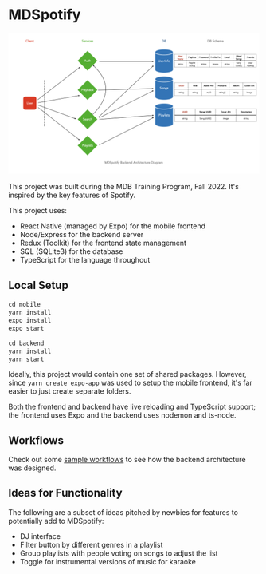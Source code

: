 # MDSpotify

![backend architecture diagram](./backend%20architecture%20diagram.jpeg)

This project was built during the MDB Training Program, Fall 2022. It's inspired by the key features of Spotify.

This project uses:

- React Native (managed by Expo) for the mobile frontend
- Node/Express for the backend server
- Redux (Toolkit) for the frontend state management
- SQL (SQLite3) for the database
- TypeScript for the language throughout

## Local Setup

```
cd mobile
yarn install
expo install
expo start
```

```
cd backend
yarn install
yarn start
```

Ideally, this project would contain one set of shared packages. However, since `yarn create expo-app` was used to setup the mobile frontend, it's far easier to just create separate folders.

Both the frontend and backend have live reloading and TypeScript support; the frontend uses Expo and the backend uses nodemon and ts-node.

## Workflows

Check out some [sample workflows](./systems-design-queries.md) to see how the backend architecture was designed.

## Ideas for Functionality

The following are a subset of ideas pitched by newbies for features to potentially add to MDSpotify:

- DJ interface
- Filter button by different genres in a playlist
- Group playlists with people voting on songs to adjust the list
- Toggle for instrumental versions of music for karaoke
